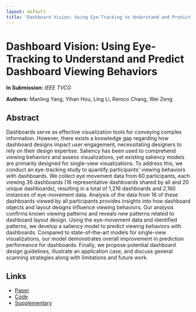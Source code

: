 ```yaml
---
layout: default
title: "Dashboard Vision: Using Eye-Tracking to Understand and Predict Dashboard Viewing Behaviors"
---
```


# Dashboard Vision: Using Eye-Tracking to Understand and Predict Dashboard Viewing Behaviors

**In Submission:** *IEEE TVCG*

**Authors:** Manling Yang, Yihan Hou, Ling Li, Remco Chang, Wei Zeng

## Abstract

Dashboards serve as effective visualization tools for conveying complex information. However, there exists a knowledge gap regarding how dashboard designs impact user engagement, necessitating designers to rely on their design expertise. Saliency has been used to comprehend viewing behaviors and assess visualizations, yet existing saliency models are primarily designed for single-view visualizations. To address this, we conduct an eye-tracking study to quantify participants' viewing behaviors with dashboards. We collect eye movement data from 60 participants, each viewing 36 dashboards (16 representative dashboards shared by all and 20 unique dashboards), resulting in a total of 1,216 dashboards and 2,160 instances of eye-movement data. Analysis of the data from 16 of these dashboards viewed by all participants provides insights into how dashboard objects and layout designs influence viewing behaviors. Our analysis confirms known viewing patterns and reveals new patterns related to dashboard layout design. Using the eye-movement data and identified patterns, we develop a saliency model to predict viewing behaviors with dashboards. Compared to state-of-the-art models for single-view visualizations, our model demonstrates overall improvement in prediction performance for dashboards. Finally, we propose potential dashboard design guidelines, illustrate an application case, and discuss general scanning strategies along with limitations and future work.

## Links

* [Paper](https://example.com/paper)
* [Code](https://example.com/code)
* [Supplementary](https://example.com/supp)
